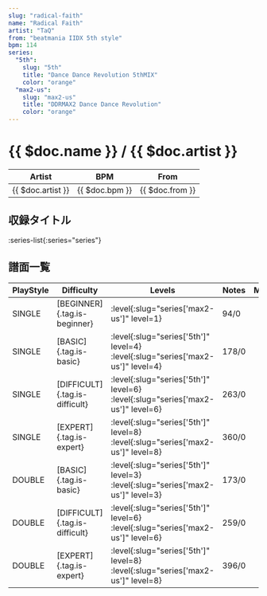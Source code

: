 ```yaml
---
slug: "radical-faith"
name: "Radical Faith"
artist: "TaQ"
from: "beatmania IIDX 5th style"
bpm: 114
series:
  "5th":
    slug: "5th"
    title: "Dance Dance Revolution 5thMIX"
    color: "orange"
  "max2-us":
    slug: "max2-us"
    title: "DDRMAX2 Dance Dance Revolution"
    color: "orange"
---
```


# {{ $doc.name }} / {{ $doc.artist }}

|Artist|BPM|From|
|------|---|----|
|{{ $doc.artist }}|{{ $doc.bpm }}|{{ $doc.from }}|

## 収録タイトル

:series-list{:series="series"}

## 譜面一覧

|PlayStyle|Difficulty|Levels|Notes|Movie|
|---------|----------|------|-----|-----|
|SINGLE|[BEGINNER]{.tag.is-beginner}|:level{:slug="series['max2-us']" level=1}|94/0||
|SINGLE|[BASIC]{.tag.is-basic}|:level{:slug="series['5th']" level=4} :level{:slug="series['max2-us']" level=4}|178/0||
|SINGLE|[DIFFICULT]{.tag.is-difficult}|:level{:slug="series['5th']" level=6} :level{:slug="series['max2-us']" level=6}|263/0||
|SINGLE|[EXPERT]{.tag.is-expert}|:level{:slug="series['5th']" level=8} :level{:slug="series['max2-us']" level=8}|360/0||
|DOUBLE|[BASIC]{.tag.is-basic}|:level{:slug="series['5th']" level=3} :level{:slug="series['max2-us']" level=3}|173/0||
|DOUBLE|[DIFFICULT]{.tag.is-difficult}|:level{:slug="series['5th']" level=6} :level{:slug="series['max2-us']" level=6}|259/0||
|DOUBLE|[EXPERT]{.tag.is-expert}|:level{:slug="series['5th']" level=8} :level{:slug="series['max2-us']" level=8}|396/0||
